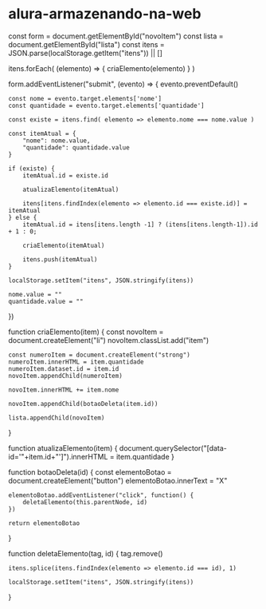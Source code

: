 # alura-armazenando-na-web
const form = document.getElementById("novoItem")
const lista = document.getElementById("lista")
const itens = JSON.parse(localStorage.getItem("itens")) || []

itens.forEach( (elemento) => {
    criaElemento(elemento)
} )

form.addEventListener("submit", (evento) => {
    evento.preventDefault()

    const nome = evento.target.elements['nome']
    const quantidade = evento.target.elements['quantidade']

    const existe = itens.find( elemento => elemento.nome === nome.value )

    const itemAtual = {
        "nome": nome.value,
        "quantidade": quantidade.value
    }

    if (existe) {
        itemAtual.id = existe.id
        
        atualizaElemento(itemAtual)

        itens[itens.findIndex(elemento => elemento.id === existe.id)] = itemAtual
    } else {
        itemAtual.id = itens[itens.length -1] ? (itens[itens.length-1]).id + 1 : 0;

        criaElemento(itemAtual)

        itens.push(itemAtual)
    }

    localStorage.setItem("itens", JSON.stringify(itens))

    nome.value = ""
    quantidade.value = ""
})

function criaElemento(item) {
    const novoItem = document.createElement("li")
    novoItem.classList.add("item")

    const numeroItem = document.createElement("strong")
    numeroItem.innerHTML = item.quantidade
    numeroItem.dataset.id = item.id
    novoItem.appendChild(numeroItem)
    
    novoItem.innerHTML += item.nome

    novoItem.appendChild(botaoDeleta(item.id))

    lista.appendChild(novoItem)
}

function atualizaElemento(item) {
    document.querySelector("[data-id='"+item.id+"']").innerHTML = item.quantidade
}

function botaoDeleta(id) {
    const elementoBotao = document.createElement("button")
    elementoBotao.innerText = "X"

    elementoBotao.addEventListener("click", function() {
        deletaElemento(this.parentNode, id)
    })

    return elementoBotao
}

function deletaElemento(tag, id) {
    tag.remove()

    itens.splice(itens.findIndex(elemento => elemento.id === id), 1)

    localStorage.setItem("itens", JSON.stringify(itens))
}